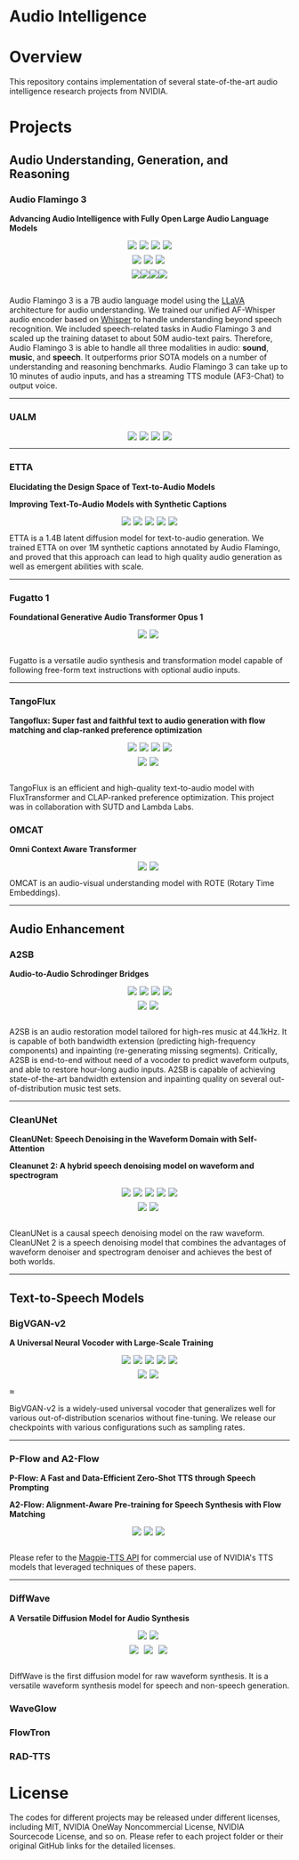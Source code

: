 # Audio Intelligence

# Overview

This repository contains implementation of several state-of-the-art audio intelligence research projects from NVIDIA. 

# Projects

## Audio Understanding, Generation, and Reasoning

### Audio Flamingo 3

**Advancing Audio Intelligence with Fully Open Large Audio Language Models**

<div align="center" style="display: flex; justify-content: center; margin-top: 10px;">
  <a href="https://arxiv.org/abs/2507.08128"><img src="https://img.shields.io/badge/arXiv-2507.08128-AD1C18" style="margin-right: 5px;"></a>
  <a href="https://research.nvidia.com/labs/adlr/AF3/"><img src="https://img.shields.io/badge/Demo page-228B22" style="margin-right: 5px;"></a>
  <a href="https://github.com/NVIDIA/audio-flamingo/tree/audio_flamingo_3"><img src='https://img.shields.io/badge/Github-Audio Flamingo 3-9C276A' style="margin-right: 5px;"></a>
  <a href="https://github.com/NVIDIA/audio-flamingo/stargazers"><img src="https://img.shields.io/github/stars/NVIDIA/audio-flamingo.svg?style=social"></a>
</div>

<div align="center" style="display: flex; justify-content: center; margin-top: 10px; flex-wrap: wrap; gap: 5px;">
  <a href="https://huggingface.co/nvidia/audio-flamingo-3">
    <img src="https://img.shields.io/badge/🤗-Checkpoints-ED5A22.svg">
  </a>
  <a href="https://huggingface.co/nvidia/audio-flamingo-3-chat">
    <img src="https://img.shields.io/badge/🤗-Checkpoints (Chat)-ED5A22.svg">
  </a>
  <a href="https://huggingface.co/spaces/nvidia/audio_flamingo_3">
    <img src="https://img.shields.io/badge/🤗-Gradio Demo (7B)-5F9EA0.svg" style="margin-right: 5px;">
  </a>
</div>

<div align="center" style="display: flex; justify-content: center; margin-top: 10px;">
  <a href="https://huggingface.co/datasets/nvidia/AudioSkills">
    <img src="https://img.shields.io/badge/🤗-Dataset: AudioSkills--XL-ED5A22.svg">
  </a>
  <a href="https://huggingface.co/datasets/nvidia/LongAudio">
    <img src="https://img.shields.io/badge/🤗-Dataset: LongAudio--XL-ED5A22.svg">
  </a>
  <a href="https://huggingface.co/datasets/nvidia/AF-Chat">
    <img src="https://img.shields.io/badge/🤗-Dataset: AF--Chat-ED5A22.svg">
  </a>
  <a href="https://huggingface.co/datasets/nvidia/AF-Think">
    <img src="https://img.shields.io/badge/🤗-Dataset: AF--Think-ED5A22.svg">
  </a>
</div>

<br>

Audio Flamingo 3 is a 7B audio language model using the [LLaVA](https://arxiv.org/abs/2304.08485) architecture for audio understanding. We trained our unified AF-Whisper audio encoder based on [Whisper](https://arxiv.org/abs/2212.04356) to handle understanding beyond speech recognition. We included speech-related tasks in Audio Flamingo 3 and scaled up the training dataset to about 50M audio-text pairs. Therefore, Audio Flamingo 3 is able to handle all three modalities in audio: **sound**, **music**, and **speech**. It outperforms prior SOTA models on a number of understanding and reasoning benchmarks. Audio Flamingo 3 can take up to 10 minutes of audio inputs, and has a streaming TTS module (AF3-Chat) to output voice. 

---

### UALM
<div align="center" style="display: flex; justify-content: center; margin-top: 10px;">
  <a href="https://arxiv.org"><img src="https://img.shields.io/badge/arXiv-coming_soon-AD1C18" style="margin-right: 5px;"></a>
  <a href="https://research.nvidia.com/labs/adlr/UALM/"><img src="https://img.shields.io/badge/Demo_page-228B22" style="margin-right: 5px;"></a>
  <a href="https://github.com/NVIDIA/audio-intelligence/tree/main/UALM"><img src='https://img.shields.io/badge/Github-UALM-9C276A' style="margin-right: 5px;"></a>
  <a href="https://github.com/NVIDIA/audio-intelligence/stargazers"><img src="https://img.shields.io/github/stars/NVIDIA/audio-intelligence.svg?style=social"></a>
</div>

---

### ETTA

**Elucidating the Design Space of Text-to-Audio Models**

**Improving Text-To-Audio Models with Synthetic Captions**

<div align="center" style="display: flex; justify-content: center; margin-top: 10px;">
  <a href="https://arxiv.org/abs/2412.19351"><img src="https://img.shields.io/badge/arXiv-2412.19351-AD1C18" style="margin-right: 5px;"></a>
  <a href="https://arxiv.org/abs/2406.15487"><img src="https://img.shields.io/badge/arXiv-2406.15487-AD1C18" style="margin-right: 5px;"></a>
  <a href="https://research.nvidia.com/labs/adlr/ETTA/"><img src="https://img.shields.io/badge/Demo_page-228B22" style="margin-right: 5px;"></a>
  <a href="https://github.com/NVIDIA/audio-intelligence/tree/main/ETTA"><img src='https://img.shields.io/badge/Github-ETTA-9C276A' style="margin-right: 5px;"></a>
  <a href="https://github.com/NVIDIA/audio-intelligence/stargazers"><img src="https://img.shields.io/github/stars/NVIDIA/audio-intelligence.svg?style=social"></a>
</div>

ETTA is a 1.4B latent diffusion model for text-to-audio generation. We trained ETTA on over 1M synthetic captions annotated by Audio Flamingo, and proved that this approach can lead to high quality audio generation as well as emergent abilities with scale. 

---

### Fugatto 1
**Foundational Generative Audio Transformer Opus 1**

<div align="center" style="display: flex; justify-content: center; margin-top: 10px;">
  <a href="https://openreview.net/pdf?id=B2Fqu7Y2cd"><img src="https://img.shields.io/badge/paper-Fugatto 1-AD1C18" style="margin-right: 5px;"></a>
  <a href="https://blogs.nvidia.com/blog/fugatto-gen-ai-sound-model/"><img src="https://img.shields.io/badge/Demo_page-228B22" style="margin-right: 5px;"></a>
</div>

<br>

Fugatto is a versatile audio synthesis and transformation model capable of following free-form text instructions with optional audio inputs.

---

### TangoFlux
**Tangoflux: Super fast and faithful text to audio generation with flow matching and clap-ranked preference optimization**


<div align="center" style="display: flex; justify-content: center; margin-top: 10px;">
  <a href="https://arxiv.org/abs/2412.21037"><img src="https://img.shields.io/badge/arXiv-2412.21037-AD1C18" style="margin-right: 5px;"></a>
  <a href="https://tangoflux.github.io/"><img src="https://img.shields.io/badge/Demo page-228B22" style="margin-right: 5px;"></a>
  <a href="https://github.com/declare-lab/TangoFlux"><img src='https://img.shields.io/badge/Github-TangoFlux-9C276A' style="margin-right: 5px;"></a>
  <a href="https://github.com/declare-lab/TangoFlux/stargazers"><img src="https://img.shields.io/github/stars/declare-lab/TangoFlux.svg?style=social"></a>
</div>
<div align="center" style="display: flex; justify-content: center; margin-top: 10px; flex-wrap: wrap; gap: 5px;">
  <a href="https://huggingface.co/declare-lab/TangoFlux">
    <img src="https://img.shields.io/badge/🤗-Checkpoints-ED5A22.svg">
  </a>
  <a href="https://huggingface.co/spaces/declare-lab/TangoFlux">
    <img src="https://img.shields.io/badge/🤗-Gradio-5F9EA0.svg" style="margin-right: 5px;">
  </a>
</div>

<br>

TangoFlux is an efficient and high-quality text-to-audio model with FluxTransformer and CLAP-ranked preference optimization. This project was in collaboration with SUTD and Lambda Labs.


### OMCAT
**Omni Context Aware Transformer**

<div align="center" style="display: flex; justify-content: center; margin-top: 10px;">
  <a href="https://arxiv.org"><img src="https://img.shields.io/badge/arXiv-2410.12109-AD1C18" style="margin-right: 5px;"></a>
  <a href="https://om-cat.github.io/"><img src="https://img.shields.io/badge/Demo_page-228B22" style="margin-right: 5px;"></a>
</div>

OMCAT is an audio-visual understanding model with ROTE (Rotary Time Embeddings).

---

## Audio Enhancement
### A2SB
**Audio-to-Audio Schrodinger Bridges**

<div align="center" style="display: flex; justify-content: center; margin-top: 10px;">
  <a href="https://arxiv.org/abs/2501.11311"><img src="https://img.shields.io/badge/arXiv-2501.11311-AD1C18" style="margin-right: 5px;"></a>
  <a href="https://research.nvidia.com/labs/adlr/A2SB/"><img src="https://img.shields.io/badge/Demo page-228B22" style="margin-right: 5px;"></a>
  <a href="https://github.com/NVIDIA/diffusion-audio-restoration"><img src='https://img.shields.io/badge/Github-Diffusion_Audio_Restoration-9C276A' style="margin-right: 5px;"></a>
  <a href="https://github.com/NVIDIA/diffusion-audio-restoration/stargazers"><img src="https://img.shields.io/github/stars/NVIDIA/diffusion-audio-restoration.svg?style=social"></a>
</div>
<div align="center" style="display: flex; justify-content: center; margin-top: 10px;">
  <a href="https://huggingface.co/nvidia/audio_to_audio_schrodinger_bridge"><img src="https://img.shields.io/badge/🤗-Checkpoints_(1_split)-ED5A22.svg" style="margin-right: 5px;"></a>
  <a href="https://huggingface.co/nvidia/audio_to_audio_schrodinger_bridge"><img src="https://img.shields.io/badge/🤗-Checkpoints_(2_split)-ED5A22.svg" style="margin-right: 5px;"></a>
</div>

<br> 

A2SB is an audio restoration model tailored for high-res music at 44.1kHz. It is capable of both bandwidth extension (predicting high-frequency components) and inpainting (re-generating missing segments). Critically, A2SB is end-to-end without need of a vocoder to predict waveform outputs, and able to restore hour-long audio inputs. A2SB is capable of achieving state-of-the-art bandwidth extension and inpainting quality on several out-of-distribution music test sets.

--- 

### CleanUNet

**CleanUNet: Speech Denoising in the Waveform Domain with Self-Attention**

**Cleanunet 2: A hybrid speech denoising model on waveform and spectrogram**

<div align="center" style="display: flex; justify-content: center; margin-top: 10px;">
  <a href="https://arxiv.org/abs/2202.07790"><img src="https://img.shields.io/badge/arXiv (CleanUNet)-2202.07790-AD1C18" style="margin-right: 5px;"></a>
  <a href="https://arxiv.org/abs/2309.05975"><img src="https://img.shields.io/badge/arXiv (CleanUNet2)-2309.05975-AD1C18" style="margin-right: 5px;"></a>
  <a href="https://research.nvidia.com/labs/adlr/projects/cleanunet/"><img src="https://img.shields.io/badge/Demo page-228B22" style="margin-right: 5px;"></a>
  <a href="https://github.com/NVIDIA/CleanUNet"><img src='https://img.shields.io/badge/Github-CleanUNet-9C276A' style="margin-right: 5px;"></a>
  <a href="https://github.com/NVIDIA/CleanUNet/stargazers"><img src="https://img.shields.io/github/stars/NVIDIA/CleanUNet.svg?style=social"></a>
</div>
<div align="center" style="display: flex; justify-content: center; margin-top: 10px;">
  <a href="https://github.com/NVIDIA/CleanUNet/tree/main/exp/DNS-large-full/checkpoint"><img src="https://img.shields.io/badge/Checkpoints_(DNS_large_full)-ED5A22.svg" style="margin-right: 5px;"></a>
  <a href="https://github.com/NVIDIA/CleanUNet/tree/main/exp/DNS-large-high/checkpoint"><img src="https://img.shields.io/badge/Checkpoints_(DNS_large_high)-ED5A22.svg" style="margin-right: 5px;"></a>
</div>

<br> 

CleanUNet is a causal speech denoising model on the raw waveform. CleanUNet 2 is a speech denoising model that combines the advantages of waveform denoiser and spectrogram denoiser and achieves the best of both worlds.

---

## Text-to-Speech Models
### BigVGAN-v2
**A Universal Neural Vocoder with Large-Scale Training**

<div align="center" style="display: flex; justify-content: center; margin-top: 10px;">
  <a href="https://arxiv.org/abs/2206.04658"><img src="https://img.shields.io/badge/arXiv-2206.04658-AD1C18" style="margin-right: 5px;"></a>
  <a href="https://research.nvidia.com/labs/adlr/projects/bigvgan/"><img src="https://img.shields.io/badge/Demo page-228B22" style="margin-right: 5px;"></a>
  <a href="https://developer.nvidia.com/blog/achieving-state-of-the-art-zero-shot-waveform-audio-generation-across-audio-types/"><img src="https://img.shields.io/badge/Blogpost-228B22" style="margin-right: 5px;"></a>
  <a href="https://github.com/NVIDIA/BigVGAN"><img src='https://img.shields.io/badge/Github-BigVGAN-9C276A' style="margin-right: 5px;"></a>
  <a href="https://github.com/NVIDIA/BigVGAN/stargazers"><img src="https://img.shields.io/github/stars/NVIDIA/BigVGAN.svg?style=social"></a>
</div>
<div align="center" style="display: flex; justify-content: center; margin-top: 10px; flex-wrap: wrap; gap: 5px;">
  <a href="https://huggingface.co/collections/nvidia/bigvgan-66959df3d97fd7d98d97dc9a">
    <img src="https://img.shields.io/badge/🤗-All_Checkpoints-ED5A22.svg">
  </a>
  <a href="https://huggingface.co/spaces/nvidia/BigVGAN">
    <img src="https://img.shields.io/badge/🤗-Gradio Demo-5F9EA0.svg" style="margin-right: 5px;">
  </a>
</div>

≈ 

BigVGAN-v2 is a widely-used universal vocoder that generalizes well for various out-of-distribution scenarios without fine-tuning. We release our checkpoints with various configurations such as sampling rates. 

---

### P-Flow and A2-Flow

**P-Flow: A Fast and Data-Efficient Zero-Shot TTS through Speech Prompting**

**A2-Flow: Alignment-Aware Pre-training for Speech Synthesis with Flow Matching**

<div align="center" style="display: flex; justify-content: center; margin-top: 10px;">
  <a href="https://proceedings.neurips.cc/paper_files/paper/2023/file/eb0965da1d2cb3fbbbb8dbbad5fa0bfc-Paper-Conference.pdf"><img src="https://img.shields.io/badge/paper-P_Flow-AD1C18" style="margin-right: 5px;"></a>
  <a href="https://openreview.net/pdf?id=e2p1BWR3vq"><img src="https://img.shields.io/badge/paper-A2_Flow-AD1C18" style="margin-right: 5px;"></a>
  <a href="https://research.nvidia.com/labs/adlr/projects/pflow/"><img src="https://img.shields.io/badge/Demo page-228B22" style="margin-right: 5px;"></a>
</div>

<br>

Please refer to the [Magpie-TTS API](https://build.nvidia.com/nvidia/magpie-tts-multilingual) for commercial use of NVIDIA's TTS models that leveraged techniques of these papers. 

---

### DiffWave
**A Versatile Diffusion Model for Audio Synthesis**

<div align="center" style="display: flex; justify-content: center; margin-top: 10px;">
  <a href="https://arxiv.org/abs/2009.09761"><img src="https://img.shields.io/badge/arXiv-2009.09761-AD1C18" style="margin-right: 5px;"></a>
  <a href="https://diffwave-demo.github.io/"><img src="https://img.shields.io/badge/Demo page-228B22" style="margin-right: 5px;"></a>
</div>
<div align="center" style="display: flex; justify-content: center; margin-top: 10px; flex-wrap: wrap; gap: 5px;">
  <a href="https://github.com/philsyn/DiffWave-Vocoder"><img src='https://img.shields.io/badge/Github-PyTorch reimplementation with checkpoints-9C276A' style="margin-right: 5px;"></a>
  <a href="https://github.com/lmnt-com/diffwave"><img src='https://img.shields.io/badge/Github-Another PyTorch reimplementation-9C276A' style="margin-right: 5px;"></a>
  <a href="https://github.com/albertfgu/diffwave-sashimi"><img src='https://img.shields.io/badge/Github-DiffWave Sashimi-9C276A' style="margin-right: 5px;"></a>
</div>
<br> 

DiffWave is the first diffusion model for raw waveform synthesis. It is a versatile waveform synthesis model for speech and non-speech generation. 
<br> 

### WaveGlow
### FlowTron
### RAD-TTS

# License
The codes for different projects may be released under different licenses, including MIT, NVIDIA OneWay Noncommercial License, NVIDIA Sourcecode License, and so on. Please refer to each project folder or their original GitHub links for the detailed licenses. 